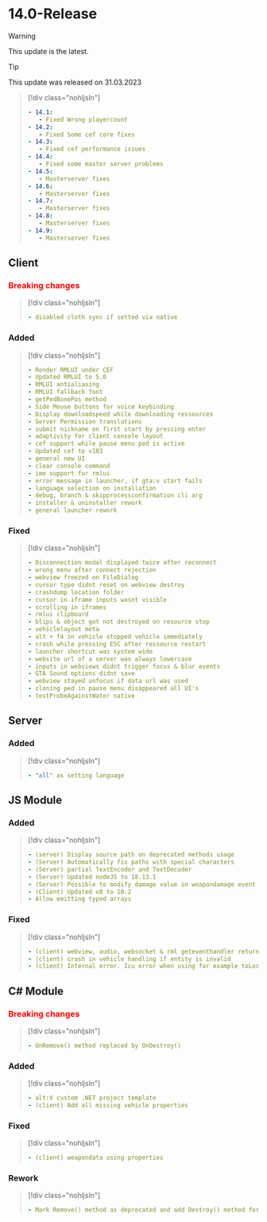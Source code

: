 # 14.0-Release

> [!WARNING]
> This update is the latest.

> [!TIP]
> This update was released on 31.03.2023

> [!div class="nohljsln"]
> ```yaml
> - 14.1:
>    - Fixed Wrong playercount
> - 14.2:
>    - Fixed Some cef core fixes
> - 14.3:
>    - Fixed cef performance issues
> - 14.4:
>    - Fixed some master server problems
> - 14.5:
>    - Masterserver fixes
> - 14.6:
>    - Masterserver fixes
> - 14.7:
>    - Masterserver fixes
> - 14.8:
>    - Masterserver fixes
> - 14.9:
>    - Masterserver fixes
> ```

## Client

### <span style="color: red;">Breaking changes</span>

> [!div class="nohljsln"]
> ```yaml
> - disabled cloth sync if setted via native
> ```

### Added

> [!div class="nohljsln"]
> ```yaml
> - Render RMLUI under CEF
> - Updated RMLUI to 5.0
> - RMLUI antialiasing
> - RMLUI fallback font
> - getPedBonePos method
> - Side Mouse buttons for voice keybinding
> - Display downloadspeed while downloading ressources
> - Server Permission translations
> - submit nickname on first start by pressing enter
> - adaptivity for client console layout
> - cef support while pause menu ped is active
> - Updated cef to v103
> - general new UI
> - clear console command
> - ime support for rmlui
> - error message in launcher, if gta:v start fails
> - language selection on installation
> - debug, branch & skipprocessconfirmation cli arg
> - installer & uninstaller rework
> - general launcher rework
> ```

### Fixed

> [!div class="nohljsln"]
> ```yaml
> - Disconnection modal displayed twice after reconnect
> - wrong menu after connect rejection
> - webview freezed on FileDialog
> - cursor type didnt reset on webview destroy
> - crashdump location folder
> - cursor in iframe inputs wasnt visible
> - scrolling in iframes
> - rmlui clipboard
> - blips & object got not destroyed on resource stop
> - vehiclelayout meta
> - alt + f4 in vehicle stopped vehicle immediately
> - crash while pressing ESC after ressource restart
> - launcher shortcut was system wide
> - website url of a server was always lowercase
> - inputs in webviews didnt trigger focus & blur events
> - GTA Sound options didnt save
> - webview stayed unfocus if data url was used
> - cloning ped in pause menu disappeared all UI's
> - testProbeAgainstWater native
> ```

## Server

### Added

> [!div class="nohljsln"]
> ```yaml
> - "all" as setting language
> ```

## JS Module

### Added
> [!div class="nohljsln"]
> ```yaml
> - (server) Display source path on deprecated methods usage
> - (Server) Automatically fix paths with special characters
> - (Server) partial TextEncoder and TextDecoder
> - (Server) Updated nodeJS to 18.13.1
> - (Server) Possible to modify damage value in weapondamage event
> - (Client) Updated v8 to 10.2
> - Allow emitting typed arrays
> ```

### Fixed
> [!div class="nohljsln"]
> ```yaml
> - (client) webview, audio, websocket & rml geteventhandler returned removed ones
> - (client) crash in vehicle handling if entity is invalid
> - (client) Internal error. Icu error when using for example toLocaleString
> ```

## C# Module

### <span style="color: red;">Breaking changes</span>

> [!div class="nohljsln"]
> ```yaml
> - OnRemove() method replaced by OnDestroy()
> ```

### Added
> [!div class="nohljsln"]
> ```yaml
> - alt:V custom .NET project template 
> - (client) Add all missing vehicle properties
> ```

### Fixed
> [!div class="nohljsln"]
> ```yaml
> - (client) weapondata using properties
> ```

### Rework
> [!div class="nohljsln"]
> ```yaml
> - Mark Remove() method as deprecated and add Destroy() method for consistent alt:V api
> ```